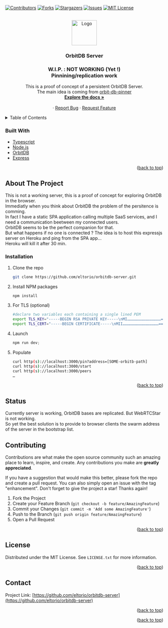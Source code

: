 <div id="top"></div>

[![Contributors][contributors-shield]][contributors-url]
[![Forks][forks-shield]][forks-url]
[![Stargazers][stars-shield]][stars-url]
[![Issues][issues-shield]][issues-url]
[![MIT License][license-shield]][license-url]



<!-- PROJECT LOGO -->
<br />
<div align="center">
  <a href="https://github.com/eltorio/orbitb-server">
    <img src="images/logo.png" alt="Logo" width="80" height="80">
  </a>

<h3 align="center">OrbitDB Server</h3>
<h3 align="center"><b>W.I.P. : </b>NOT WORKING (Yet !)<br/>Pinnining/replication work</h3>
  <p align="center">
    This is a proof of concept of a persistent OrbitDB Server.<br />
    The main idea is coming from <a href="https://github.com/orbitdb/orbit-db-pinner/blob/main/README.md">orbit-db-pinner</a>
    <br />
    <a href="https://github.com/eltorio/orbitdb-server"><strong>Explore the docs »</strong></a>
    <br />
    <br />
    <!--<a href="https://github.com/eltorio/orbitdb-server">View Demo</a>-->
    ·
    <a href="https://github.com/eltorio/orbitdb-server/issues">Report Bug</a>
    ·
    <a href="https://github.com/eltorio/orbitdb-server/issues">Request Feature</a>
  </p>
</div>



<!-- TABLE OF CONTENTS -->
<details>
  <summary>Table of Contents</summary>
  <ol>
    <li>
      <a href="#about-the-project">About The Project</a>
      <ul>
        <li><a href="#built-with">Built With</a></li>
      </ul>
    </li>
    <li>
      <a href="#getting-started">Getting Started</a>
      <ul>
        <li><a href="#prerequisites">Prerequisites</a></li>
        <li><a href="#installation">Installation</a></li>
      </ul>
    </li>
    <li><a href="#usage">Usage</a></li>
    <li><a href="#roadmap">Roadmap</a></li>
    <li><a href="#contributing">Contributing</a></li>
    <li><a href="#license">License</a></li>
    <li><a href="#contact">Contact</a></li>
    <li><a href="#acknowledgments">Acknowledgments</a></li>
  </ol>
</details>


### Built With

* [Typescript](https://typescriptlang.org/)
* [Node.js](https://nodejs.org/)
* [OrbitDB](https://orbitdb.org/)
* [Express](https://expressjs.com/)

<p align="right">(<a href="#top">back to top</a>)</p>



<!-- GETTING STARTED -->
## About The Project

This is not a working server, this is a proof of concept for exploring OrbitDB in the browser.  
Immediatly when you think about OrbitDB the problem of the persitence is comming.   
In fact I have a static SPA application calling multiple SaaS services, and I need a communication beetween my connected users.   
OrbitDB seems to be the perfect companion for that.   
But what happens if no one is connected ?
The idea is to host this expressjs server on Heroku and ping from the SPA app…   
Heroku will kill it after 30 min. 


### Installation

1. Clone the repo
   ```sh
   git clone https://github.com/eltorio/orbitdb-server.git
   ```
2. Install NPM packages
   ```sh
   npm install
   ```
2. For TLS (optional)
   ```sh
   #declare two variables each containing a single lined PEM
   export TLS_KEY="-----BEGIN RSA PRIVATE KEY-----\nMI………………………………………=\n-----END RSA PRIVATE KEY-----\n"
   export TLS_CERT="-----BEGIN CERTIFICATE-----\nMII…………………………………………==\n-----END CERTIFICATE-----\n"
   ```
3. Launch
   ```js
   npm run dev;
   ```
4. Populate
   ```sh
   curl http(s)://localhost:3000/pin?address=[SOME-orbitb-path]
   curl http(s)://localhost:3000/start
   curl http(s)://localhost:3000/peers
   …
   ```
   
<p align="right">(<a href="#top">back to top</a>)</p>

## Status

Currently server is working, OrbitDB bases are replicated. But WebRTCStar is not working.   
So yet the best solution is to provide to browser clients the swarm address of the server in the bootstrap list.   


## Contributing

Contributions are what make the open source community such an amazing place to learn, inspire, and create. Any contributions you make are **greatly appreciated**.

If you have a suggestion that would make this better, please fork the repo and create a pull request. You can also simply open an issue with the tag "enhancement".
Don't forget to give the project a star! Thanks again!

1. Fork the Project
2. Create your Feature Branch (`git checkout -b feature/AmazingFeature`)
3. Commit your Changes (`git commit -m 'Add some AmazingFeature'`)
4. Push to the Branch (`git push origin feature/AmazingFeature`)
5. Open a Pull Request

<p align="right">(<a href="#top">back to top</a>)</p>



<!-- LICENSE -->
## License

Distributed under the MIT License. See `LICENSE.txt` for more information.

<p align="right">(<a href="#top">back to top</a>)</p>



<!-- CONTACT -->
## Contact

Project Link: [https://github.com/eltorio/orbitdb-server](https://github.com/eltorio/orbitdb-server)

<p align="right">(<a href="#top">back to top</a>)</p>


<p align="right">(<a href="#top">back to top</a>)</p>



<!-- MARKDOWN LINKS & IMAGES -->
<!-- https://www.markdownguide.org/basic-syntax/#reference-style-links -->
[contributors-shield]: https://img.shields.io/github/contributors/eltorio/orbitdb-server.svg?style=for-the-badge
[contributors-url]: https://github.com/eltorio/orbitdb-server/graphs/contributors
[forks-shield]: https://img.shields.io/github/forks/eltorio/orbitdb-server.svg?style=for-the-badge
[forks-url]: https://github.com/eltorio/orbitdb-server/network/members
[stars-shield]: https://img.shields.io/github/stars/eltorio/orbitdb-server.svg?style=for-the-badge
[stars-url]: https://github.com/eltorio/orbitdb-server/stargazers
[issues-shield]: https://img.shields.io/github/issues/eltorio/orbitdb-server.svg?style=for-the-badge
[issues-url]: https://github.com/eltorio/orbitdb-server/issues
[license-shield]: https://img.shields.io/github/license/eltorio/orbitdb-server.svg?style=for-the-badge
[license-url]: https://github.com/eltorio/orbitdb-server/blob/master/LICENSE.txt
[linkedin-shield]: https://img.shields.io/badge/-LinkedIn-black.svg?style=for-the-badge&logo=linkedin&colorB=555
[linkedin-url]: https://linkedin.com/in/linkedin_username
[product-screenshot]: images/screenshot.png